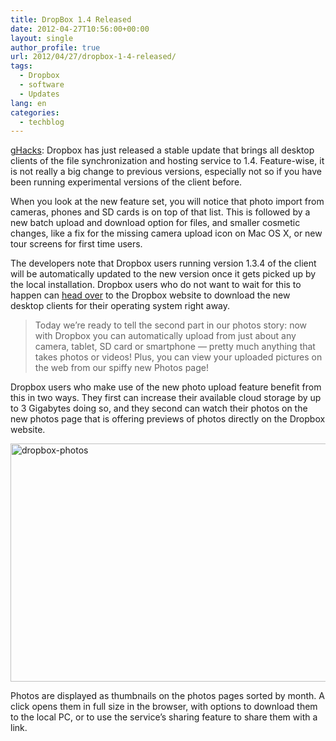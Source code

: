 ```yaml
---
title: DropBox 1.4 Released
date: 2012-04-27T10:56:00+00:00
layout: single
author_profile: true
url: 2012/04/27/dropbox-1-4-released/
tags:
  - Dropbox
  - software
  - Updates
lang: en
categories: 
  - techblog
---
```

<a href="http://www.ghacks.net/2012/04/27/dropbox-1-4-released/" target="_blank">gHacks</a>: Dropbox has just released a stable update that brings all desktop clients of the file synchronization and hosting service to 1.4. Feature-wise, it is not really a big change to previous versions, especially not so if you have been running experimental versions of the client before. 

When you look at the new feature set, you will notice that photo import from cameras, phones and SD cards is on top of that list. This is followed by a new batch upload and download option for files, and smaller cosmetic changes, like a fix for the missing camera upload icon on Mac OS X, or new tour screens for first time users. 

The developers note that Dropbox users running version 1.3.4 of the client will be automatically updated to the new version once it gets picked up by the local installation. Dropbox users who do not want to wait for this to happen can [head over](https://www.dropbox.com/install) to the Dropbox website to download the new desktop clients for their operating system right away. 

> Today we’re ready to tell the second part in our photos story: now with Dropbox you can automatically upload from just about any camera, tablet, SD card or smartphone — pretty much anything that takes photos or videos! Plus, you can view your uploaded pictures on the web from our spiffy new Photos page!

Dropbox users who make use of the new photo upload feature benefit from this in two ways. They first can increase their available cloud storage by up to 3 Gigabytes doing so, and they second can watch their photos on the new photos page that is offering previews of photos directly on the Dropbox website. 

[<img title="dropbox-photos" border="0" alt="dropbox-photos" src="http://lh4.ggpht.com/-BogvRolxNE0/T5p0V3FGa8I/AAAAAAAAFvs/_8_10B3Cc4k/dropbox-photos_thumb.jpg?imgmax=800" width="546" height="381" />](http://lh5.ggpht.com/-OrQ_TjJUtgg/T5p0TDAW8MI/AAAAAAAAFvk/vFMxC58CIb4/s1600-h/dropbox-photos%25255B2%25255D.jpg) 

Photos are displayed as thumbnails on the photos pages sorted by month. A click opens them in full size in the browser, with options to download them to the local PC, or to use the service’s sharing feature to share them with a link.